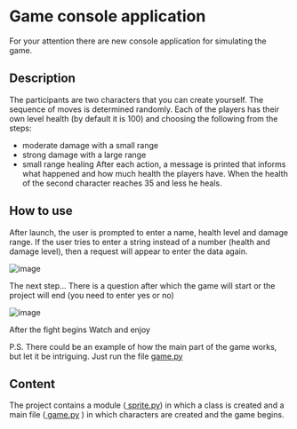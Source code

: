 # Game console application
For your attention there are new console application for simulating the game. 
## Description
The participants are two characters that you can create yourself. The sequence of moves is determined
randomly. Each of the players has their own level
health (by default it is 100) and choosing the following from the steps:
 - moderate damage with a small range
 - strong damage with a large range
 - small range healing
After each action, a message is printed that informs
what happened and how much health the players have. When the health of the second character
reaches 35 and less he heals. 
## How to use
After launch, the user is prompted to enter a name, health level and damage range. If the user tries to enter a string instead of a number (health and damage level), then a request will appear to enter the data again. 

![image](https://user-images.githubusercontent.com/82833193/115395417-87f0ef80-a1ec-11eb-9803-177655953d05.png)

The next step...
There is a question after which the game will start or the project will end (you need to enter yes or no)

![image](https://user-images.githubusercontent.com/82833193/115395861-05b4fb00-a1ed-11eb-84da-bd15128304c0.png)

After the fight begins
Watch and enjoy


P.S. There could be an example of how the main part of the game works, but let it be intriguing. Just run the file <a href="https://github.com/AlyaFL/Python_project/blob/main/game.py"> game.py</a> 
## Content 
The project contains a module (<a href="https://github.com/AlyaFL/Python_project/blob/main/sprite.py"> sprite.py</a>) in which a class is created and a main file (<a href="https://github.com/AlyaFL/Python_project/blob/main/game.py"> game.py</a> ) in which characters are created and the game begins.
